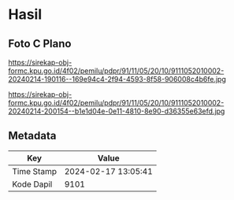 # Hasil

## Foto C Plano

https://sirekap-obj-formc.kpu.go.id/4f02/pemilu/pdpr/91/11/05/20/10/9111052010002-20240214-190116--169e94c4-2f94-4593-8f58-906008c4b6fe.jpg

https://sirekap-obj-formc.kpu.go.id/4f02/pemilu/pdpr/91/11/05/20/10/9111052010002-20240214-200154--b1e1d04e-0e11-4810-8e90-d36355e63efd.jpg


## Metadata

| Key        | Value               |
| ---------- | ------------------- |
| Time Stamp | 2024-02-17 13:05:41 |
| Kode Dapil | 9101                |



